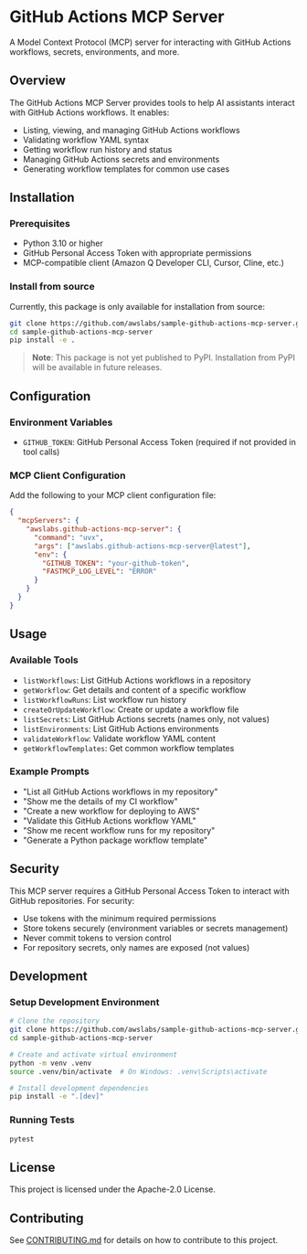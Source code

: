 # GitHub Actions MCP Server

A Model Context Protocol (MCP) server for interacting with GitHub Actions workflows, secrets, environments, and more.

## Overview

The GitHub Actions MCP Server provides tools to help AI assistants interact with GitHub Actions workflows. It enables:

- Listing, viewing, and managing GitHub Actions workflows
- Validating workflow YAML syntax
- Getting workflow run history and status
- Managing GitHub Actions secrets and environments
- Generating workflow templates for common use cases

## Installation

### Prerequisites

- Python 3.10 or higher
- GitHub Personal Access Token with appropriate permissions
- MCP-compatible client (Amazon Q Developer CLI, Cursor, Cline, etc.)

### Install from source

Currently, this package is only available for installation from source:

```bash
git clone https://github.com/awslabs/sample-github-actions-mcp-server.git
cd sample-github-actions-mcp-server
pip install -e .
```

> **Note**: This package is not yet published to PyPI. Installation from PyPI will be available in future releases.

## Configuration

### Environment Variables

- `GITHUB_TOKEN`: GitHub Personal Access Token (required if not provided in tool calls)

### MCP Client Configuration

Add the following to your MCP client configuration file:

```json
{
  "mcpServers": {
    "awslabs.github-actions-mcp-server": {
      "command": "uvx",
      "args": ["awslabs.github-actions-mcp-server@latest"],
      "env": {
        "GITHUB_TOKEN": "your-github-token",
        "FASTMCP_LOG_LEVEL": "ERROR"
      }
    }
  }
}
```

## Usage

### Available Tools

- `listWorkflows`: List GitHub Actions workflows in a repository
- `getWorkflow`: Get details and content of a specific workflow
- `listWorkflowRuns`: List workflow run history
- `createOrUpdateWorkflow`: Create or update a workflow file
- `listSecrets`: List GitHub Actions secrets (names only, not values)
- `listEnvironments`: List GitHub Actions environments
- `validateWorkflow`: Validate workflow YAML content
- `getWorkflowTemplates`: Get common workflow templates

### Example Prompts

- "List all GitHub Actions workflows in my repository"
- "Show me the details of my CI workflow"
- "Create a new workflow for deploying to AWS"
- "Validate this GitHub Actions workflow YAML"
- "Show me recent workflow runs for my repository"
- "Generate a Python package workflow template"

## Security

This MCP server requires a GitHub Personal Access Token to interact with GitHub repositories. For security:

- Use tokens with the minimum required permissions
- Store tokens securely (environment variables or secrets management)
- Never commit tokens to version control
- For repository secrets, only names are exposed (not values)

## Development

### Setup Development Environment

```bash
# Clone the repository
git clone https://github.com/awslabs/sample-github-actions-mcp-server.git
cd sample-github-actions-mcp-server

# Create and activate virtual environment
python -m venv .venv
source .venv/bin/activate  # On Windows: .venv\Scripts\activate

# Install development dependencies
pip install -e ".[dev]"
```

### Running Tests

```bash
pytest
```

## License

This project is licensed under the Apache-2.0 License.

## Contributing

See [CONTRIBUTING.md](CONTRIBUTING.md) for details on how to contribute to this project.
